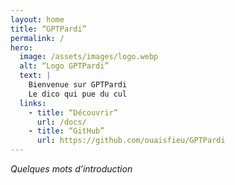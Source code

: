 ```yaml
---
layout: home
title: “GPTPardi”
permalink: /
hero:
  image: /assets/images/logo.webp
  alt: “Logo GPTPardi”
  text: |
    Bienvenue sur GPTPardi  
    Le dico qui pue du cul
  links:
    - title: “Découvrir”
      url: /docs/
    - title: “GitHub”
      url: https://github.com/ouaisfieu/GPTPardi
---
```


*Quelques mots d’introduction*  

